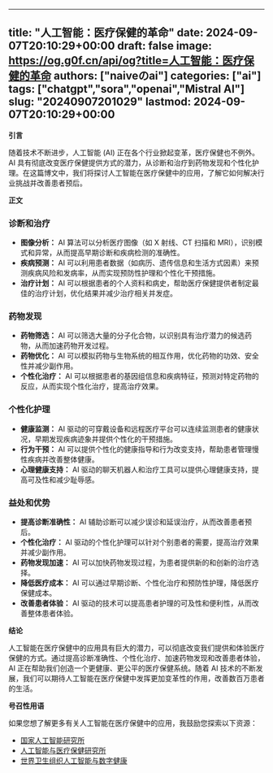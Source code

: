 
---
title: "人工智能：医疗保健的革命"
date: 2024-09-07T20:10:29+00:00
draft: false
image: https://og.g0f.cn/api/og?title=人工智能：医疗保健的革命
authors: ["naiveのai"]
categories: ["ai"]
tags: ["chatgpt","sora","openai","Mistral AI"]
slug: "20240907201029"
lastmod: 2024-09-07T20:10:29+00:00
---
**引言**

随着技术不断进步，人工智能 (AI) 正在各个行业掀起变革，医疗保健也不例外。AI 具有彻底改变医疗保健提供方式的潜力，从诊断和治疗到药物发现和个性化护理。在这篇博文中，我们将探讨人工智能在医疗保健中的应用，了解它如何解决行业挑战并改善患者预后。

**正文**

### 诊断和治疗

* **图像分析：** AI 算法可以分析医疗图像（如 X 射线、CT 扫描和 MRI），识别模式和异常，从而提高早期诊断和疾病检测的准确性。
* **疾病预测：** AI 可以利用患者数据（如病历、遗传信息和生活方式因素）来预测疾病风险和发病率，从而实现预防性护理和个性化干预措施。
* **治疗计划：** AI 可以根据患者的个人资料和病史，帮助医疗保健提供者制定最佳的治疗计划，优化结果并减少治疗相关并发症。

### 药物发现

* **药物筛选：** AI 可以筛选大量的分子化合物，以识别具有治疗潜力的候选药物，从而加速药物开发过程。
* **药物优化：** AI 可以模拟药物与生物系统的相互作用，优化药物的功效、安全性并减少副作用。
* **个性化治疗：** AI 可以根据患者的基因组信息和疾病特征，预测对特定药物的反应，从而实现个性化治疗，提高治疗效果。

### 个性化护理

* **健康监测：** AI 驱动的可穿戴设备和远程医疗平台可以连续监测患者的健康状况，早期发现疾病迹象并提供个性化的干预措施。
* **行为干预：** AI 可以提供个性化的健康指导和行为改变支持，帮助患者管理慢性疾病并改善整体健康。
* **心理健康支持：** AI 驱动的聊天机器人和治疗工具可以提供心理健康支持，提高可及性和减少耻辱感。

### 益处和优势

* **提高诊断准确性：** AI 辅助诊断可以减少误诊和延误治疗，从而改善患者预后。
* **个性化治疗：** AI 驱动的个性化护理可以针对个别患者的需要，提高治疗效果并减少副作用。
* **药物发现加速：** AI 可以加快药物发现过程，为患者提供新的和创新的治疗选择。
* **降低医疗成本：** AI 可以通过早期诊断、个性化治疗和预防性护理，降低医疗保健成本。
* **改善患者体验：** AI 驱动的技术可以提高患者护理的可及性和便利性，从而改善整体患者体验。

**结论**

人工智能在医疗保健中的应用具有巨大的潜力，可以彻底改变我们提供和体验医疗保健的方式。通过提高诊断准确性、个性化治疗、加速药物发现和改善患者体验，AI 正在帮助我们创造一个更健康、更公平的医疗保健系统。随着 AI 技术的不断发展，我们可以期待人工智能在医疗保健中发挥更加变革性的作用，改善数百万患者的生活。

**号召性用语**

如果您想了解更多有关人工智能在医疗保健中的应用，我鼓励您探索以下资源：

* [国家人工智能研究所](https://naii.org/)
* [人工智能与医疗保健研究所](https://www.aihealthcareinstitute.org/)
* [世界卫生组织人工智能与数字健康](https://www.who.int/digital-health/ai/en/)